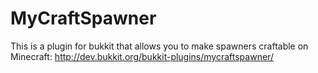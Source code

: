 MyCraftSpawner
==============

This is a plugin for bukkit that allows you to make spawners craftable on Minecraft: http://dev.bukkit.org/bukkit-plugins/mycraftspawner/
